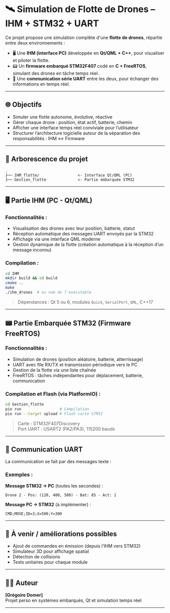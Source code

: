 # 🛰️ Simulation de Flotte de Drones – IHM + STM32 + UART

Ce projet propose une simulation complète d'une **flotte de drones**, répartie entre deux environnements :

- 🖥️ Une **IHM (interface PC)** développée en **Qt/QML + C++**, pour visualiser et piloter la flotte.
- 📟 Un **firmware embarqué STM32F407** codé en **C + FreeRTOS**, simulant des drones en tâche temps réel.
- 🔄 Une **communication série UART** entre les deux, pour échanger des informations en temps réel.

---

## 🌐 Objectifs

- Simuler une flotte autonome, évolutive, réactive
- Gérer chaque drone : position, état actif, batterie, chemin
- Afficher une interface temps réel conviviale pour l’utilisateur
- Structurer l’architecture logicielle autour de la séparation des responsabilités : IHM ↔ Firmware

---

## 📁 Arborescence du projet

```text
.
├── IHM_flotte/                 <- Interface Qt/QML (PC)
├── Gestion_flotte              <- Partie embarquée STM32
```

---

## 🖥️ Partie IHM (PC - Qt/QML)

### Fonctionnalités :
- Visualisation des drones avec leur position, batterie, statut
- Réception automatique des messages UART envoyés par la STM32
- Affichage via une interface QML moderne
- Gestion dynamique de la flotte (création automatique à la réception d’un message inconnu)

### Compilation :
```bash
cd IHM
mkdir build && cd build
cmake ..
make
./ihm_drones  # ou nom de l'exécutable
```

> Dépendances : Qt 5 ou 6, modules `Quick`, `SerialPort`, `QML`, C++17

---

## 📟 Partie Embarquée STM32 (Firmware FreeRTOS)

### Fonctionnalités :
- Simulation de drones (position aléatoire, batterie, atterrissage)
- UART avec file RX/TX et transmission périodique vers le PC
- Gestion de la flotte via une liste chaînée
- FreeRTOS : tâches indépendantes pour déplacement, batterie, communication

### Compilation et Flash (via PlatformIO) :
```bash
cd Gestion_flotte
pio run                 # Compilation
pio run --target upload # Flash carte STM32
```

> Carte : STM32F407Discovery  
> Port UART : USART2 (PA2/PA3), 115200 bauds

---

## 🔌 Communication UART

La communication se fait par des messages texte :

### Exemples :

**Message STM32 → PC** (toutes les secondes) :
```
Drone 2 - Pos: (120, 400, 500) - Bat: 85 - Act: 1
```

**Message PC → STM32** (à implémenter) :
```
CMD;MOVE;ID=3;X=500;Y=300
```

---

## 📌 À venir / améliorations possibles

- Ajout de commandes en émission (depuis l'IHM vers STM32)
- Simulateur 3D pour affichage spatial
- Détection de collisions
- Tests unitaires pour chaque module

---

## 🧑‍💻 Auteur

**[Grégoire Domer]**  
Projet perso en systèmes embarqués, Qt et simulation temps réel

---
